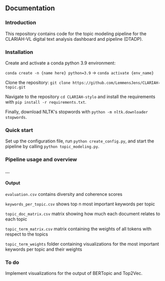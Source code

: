 ## Documentation

### Introduction

This repository contains code for the topic modeling pipeline for the CLARIAH-VL digital text analysis dashboard and pipeline (DTADP). 

### Installation

Create and activate a conda python 3.9 environment: 

```conda create -n {name here} python=3.9``` -> ```conda activate {env_name}```

Clone the repository: ```git clone https://github.com/LemmensJens/CLARIAH-topic.git```

Navigate to the repository ```cd CLARIAH-stylo``` and install the requirements with ```pip install -r requirements.txt```. 

Finally, download NLTK's stopwords with ```python -m nltk.downloader stopwords```.

### Quick start
Set up the configuration file, run ```python create_config.py```, and start the pipeline by calling ```python topic_modeling.py```.

### Pipeline usage and overview

#### ... 

#### Output
```evaluation.csv``` contains diversity and coherence scores

```keywords_per_topic.csv``` shows top n most important keywords per topic

```topic_doc_matrix.csv``` matrix showing how much each document relates to each topic

```topic_term_matrix.csv``` matrix containing the weights of all tokens with respect to the topics

```topic_term_weights``` folder containing visualizations for the most important keywords per topic and their weights

### To do
Implement visualizations for the output of BERTopic and Top2Vec.

